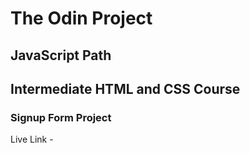 # The Odin Project
## JavaScript Path
## Intermediate HTML and CSS Course
### Signup Form Project
Live Link - 
